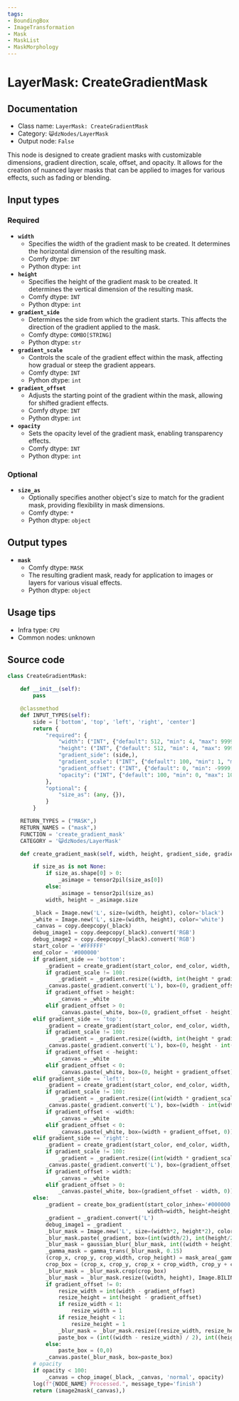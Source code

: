 ```yaml
---
tags:
- BoundingBox
- ImageTransformation
- Mask
- MaskList
- MaskMorphology
---
```


# LayerMask: CreateGradientMask
## Documentation
- Class name: `LayerMask: CreateGradientMask`
- Category: `😺dzNodes/LayerMask`
- Output node: `False`

This node is designed to create gradient masks with customizable dimensions, gradient direction, scale, offset, and opacity. It allows for the creation of nuanced layer masks that can be applied to images for various effects, such as fading or blending.
## Input types
### Required
- **`width`**
    - Specifies the width of the gradient mask to be created. It determines the horizontal dimension of the resulting mask.
    - Comfy dtype: `INT`
    - Python dtype: `int`
- **`height`**
    - Specifies the height of the gradient mask to be created. It determines the vertical dimension of the resulting mask.
    - Comfy dtype: `INT`
    - Python dtype: `int`
- **`gradient_side`**
    - Determines the side from which the gradient starts. This affects the direction of the gradient applied to the mask.
    - Comfy dtype: `COMBO[STRING]`
    - Python dtype: `str`
- **`gradient_scale`**
    - Controls the scale of the gradient effect within the mask, affecting how gradual or steep the gradient appears.
    - Comfy dtype: `INT`
    - Python dtype: `int`
- **`gradient_offset`**
    - Adjusts the starting point of the gradient within the mask, allowing for shifted gradient effects.
    - Comfy dtype: `INT`
    - Python dtype: `int`
- **`opacity`**
    - Sets the opacity level of the gradient mask, enabling transparency effects.
    - Comfy dtype: `INT`
    - Python dtype: `int`
### Optional
- **`size_as`**
    - Optionally specifies another object's size to match for the gradient mask, providing flexibility in mask dimensions.
    - Comfy dtype: `*`
    - Python dtype: `object`
## Output types
- **`mask`**
    - Comfy dtype: `MASK`
    - The resulting gradient mask, ready for application to images or layers for various visual effects.
    - Python dtype: `object`
## Usage tips
- Infra type: `CPU`
- Common nodes: unknown


## Source code
```python
class CreateGradientMask:

    def __init__(self):
        pass

    @classmethod
    def INPUT_TYPES(self):
        side = ['bottom', 'top', 'left', 'right', 'center']
        return {
            "required": {
                "width": ("INT", {"default": 512, "min": 4, "max": 99999, "step": 1}),
                "height": ("INT", {"default": 512, "min": 4, "max": 99999, "step": 1}),
                "gradient_side": (side,),
                "gradient_scale": ("INT", {"default": 100, "min": 1, "max": 9999, "step": 1}),
                "gradient_offset": ("INT", {"default": 0, "min": -9999, "max": 9999, "step": 1}),
                "opacity": ("INT", {"default": 100, "min": 0, "max": 100, "step": 1}),
            },
            "optional": {
                "size_as": (any, {}),
            }
        }

    RETURN_TYPES = ("MASK",)
    RETURN_NAMES = ("mask",)
    FUNCTION = 'create_gradient_mask'
    CATEGORY = '😺dzNodes/LayerMask'

    def create_gradient_mask(self, width, height, gradient_side, gradient_scale, gradient_offset, opacity, size_as=None):

        if size_as is not None:
            if size_as.shape[0] > 0:
                _asimage = tensor2pil(size_as[0])
            else:
                _asimage = tensor2pil(size_as)
            width, height = _asimage.size

        _black = Image.new('L', size=(width, height), color='black')
        _white = Image.new('L', size=(width, height), color='white')
        _canvas = copy.deepcopy(_black)
        debug_image1 = copy.deepcopy(_black).convert('RGB')
        debug_image2 = copy.deepcopy(_black).convert('RGB')
        start_color = '#FFFFFF'
        end_color = '#000000'
        if gradient_side == 'bottom':
            _gradient = create_gradient(start_color, end_color, width, height, direction='bottom')
            if gradient_scale != 100:
                _gradient = _gradient.resize((width, int(height * gradient_scale / 100)))
            _canvas.paste(_gradient.convert('L'), box=(0, gradient_offset))
            if gradient_offset > height:
                _canvas = _white
            elif gradient_offset > 0:
                _canvas.paste(_white, box=(0, gradient_offset - height))
        elif gradient_side == 'top':
            _gradient = create_gradient(start_color, end_color, width, height, direction='top')
            if gradient_scale != 100:
                _gradient = _gradient.resize((width, int(height * gradient_scale / 100)))
            _canvas.paste(_gradient.convert('L'), box=(0, height - int(height * gradient_scale / 100) + gradient_offset))
            if gradient_offset < -height:
                _canvas = _white
            elif gradient_offset < 0:
                _canvas.paste(_white, box=(0, height + gradient_offset))
        elif gradient_side == 'left':
            _gradient = create_gradient(start_color, end_color, width, height, direction='left')
            if gradient_scale != 100:
                _gradient = _gradient.resize((int(width * gradient_scale / 100), height))
            _canvas.paste(_gradient.convert('L'), box=(width - int(width * gradient_scale / 100) + gradient_offset, 0))
            if gradient_offset < -width:
                _canvas = _white
            elif gradient_offset < 0:
                _canvas.paste(_white, box=(width + gradient_offset, 0))
        elif gradient_side == 'right':
            _gradient = create_gradient(start_color, end_color, width, height, direction='right')
            if gradient_scale != 100:
                _gradient = _gradient.resize((int(width * gradient_scale / 100), height))
            _canvas.paste(_gradient.convert('L'), box=(gradient_offset, 0))
            if gradient_offset > width:
                _canvas = _white
            elif gradient_offset > 0:
                _canvas.paste(_white, box=(gradient_offset - width, 0))
        else:
            _gradient = create_box_gradient(start_color_inhex='#000000', end_color_inhex='#FFFFFF',
                                            width=width, height=height, scale=int(gradient_scale))
            _gradient = _gradient.convert('L')
            debug_image1 = _gradient
            _blur_mask = Image.new('L', size=(width*2, height*2), color='black')
            _blur_mask.paste(_gradient, box=(int(width/2), int(height/2)))
            _blur_mask = gaussian_blur(_blur_mask, int((width + height) * gradient_scale / 100 / 16))
            _gamma_mask = gamma_trans(_blur_mask, 0.15)
            (crop_x, crop_y, crop_width, crop_height) = mask_area(_gamma_mask)
            crop_box = (crop_x, crop_y, crop_x + crop_width, crop_y + crop_height)
            _blur_mask = _blur_mask.crop(crop_box)
            _blur_mask = _blur_mask.resize((width, height), Image.BILINEAR)
            if gradient_offset != 0:
                resize_width = int(width - gradient_offset)
                resize_height = int(height - gradient_offset)
                if resize_width < 1:
                    resize_width = 1
                if resize_height < 1:
                    resize_height = 1
                _blur_mask = _blur_mask.resize((resize_width, resize_height), Image.BILINEAR)
                paste_box = (int((width - resize_width) / 2), int((height - resize_height) / 2))
            else:
                paste_box = (0,0)
            _canvas.paste(_blur_mask, box=paste_box)
        # opacity
        if opacity < 100:
            _canvas = chop_image(_black, _canvas, 'normal', opacity)
        log(f"{NODE_NAME} Processed.", message_type='finish')
        return (image2mask(_canvas),)

```
